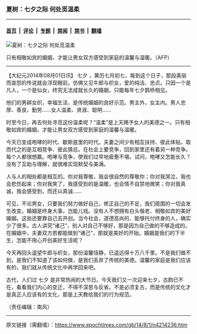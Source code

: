 ### 夏树：七夕之际 何处觅温柔

---

#### [首页](../../../..?n4214236) &nbsp;|&nbsp; [评论](../../../../../epoch-comment?n4214236) &nbsp;|&nbsp; [专题](../../../../../epoch-special?n4214236) &nbsp;|&nbsp; [禁闻](../../../../../epoch-news?n4214236) &nbsp;|&nbsp; [禁书](../../../../../books?n4214236) &nbsp;|&nbsp; [翻墙](https://github.com/gfw-breaker/nogfw/blob/master/README.md?n4214236)


<div><img alt="夏树：七夕之际 何处觅温柔" class="attachment-djy_600_400 size-djy_600_400 wp-post-image" src="https://i.epochtimes.com/assets/uploads/2014/08/1407312141281497.jpg"/>
<div class="caption">
 <p>
  只有相敬如宾的婚姻，才能让男女双方感受到家庭的温馨与温暖。（AFP）
 </p>
</div></div><hr/><div class="post_content" id="artbody" itemprop="articleBody">
 <!-- article content begin -->
 <p>
  【大纪元2014年08月01日讯】
  <ok href="https://www.epochtimes.com/gb/tag/%E4%B8%83%E5%A4%95.html">
   七夕
  </ok>
  ，黄历七月初七，每到这个日子，那段美丽而哀怨的传说就会浮现眼前。仿佛又见牛郎与织女，爱的纯洁、忠贞。只因一个是凡人，一个是仙女，终究无法成就长久的婚姻，只能每年七夕鹊桥相见。
 </p>
 <p>
  他们的男耕女织，幸福生活，是传统婚姻的良好示范。男主外，女主内。男人忠厚、善良、勤劳……女人温柔、贤淑、聪明……
 </p>
 <p>
  时至今日，再去何处寻觅这份温柔呢？“温柔”是上天赐予女人的美德之一。只有相敬如宾的婚姻，才能让男女双方感受到家庭的温馨与温暖。
 </p>
 <p>
  今天已变成咆哮的时代、歇斯底里的时代。夫妻之间少有相互扶持、彼此体贴，取而代之的是互相竞争、彼此猜忌。在社会上要竞争，回到家里还有着另一种竞争。每个人都很想赢。咆哮与竞争，使我们过早地疲惫不堪。试问，咆哮又怎能长久？没有了互助与理解，就很难实现默契与美满。
 </p>
 <p>
  人与人的相处都是相互的。你对我尊敬，我会很自然的尊敬你；你对我哭泣，我也会悲伤起来；你对我笑了，我感受到的是温暖，也会情不自禁地微笑；你对我真诚，我会感受到，而还以真诚……
 </p>
 <p>
  可见，不论男女，只要我们努力做好自己，修正自己的不足，我们周围的一切会发生改变。婚姻是终身大事，岂能儿戏。没有人不想拥有白头偕老、相敬如宾的美好婚姻。这些还要靠自己去开创。当今社会，道德高尚的、能够托付终身的人，确实少了很多。古人讲究“诸己”，别人对自己不够好，那是因为自己做的不够造成的。在婚姻中，夫妻双方若都能做到“诸己”，那就是美好的开始。婚姻是我们的下半生，怎能不用心开创美好生活呢？
 </p>
 <p>
  今天再回头遥望牛郎与织女，那份温馨恬静，已遥远得十万八千里。不是我们做不到，是我们不知道了该如何做，是我们丢弃了传统的美德。温馨的家庭是我们应该有的，我们就从传统文化中再学回来吧。
 </p>
 <p>
  古代，人们过
  <ok href="https://www.epochtimes.com/gb/tag/%E4%B8%83%E5%A4%95.html">
   七夕
  </ok>
  是非常热闹的大节日。今天我们又一次迎来七夕，古韵已不在，看看我们内心的变迁，不得不深思与反省。不是必须复古，而是传统的文化才是真正人应该有的文化，那是上天教给我们的行为规范。
 </p>
 <p>
  （责任编辑：南风）
 </p>
 <!-- article content end -->
 <div id="below_article_ad">
 </div>
</div>


---

原文链接（需翻墙）：https://www.epochtimes.com/gb/14/8/1/n4214236.htm